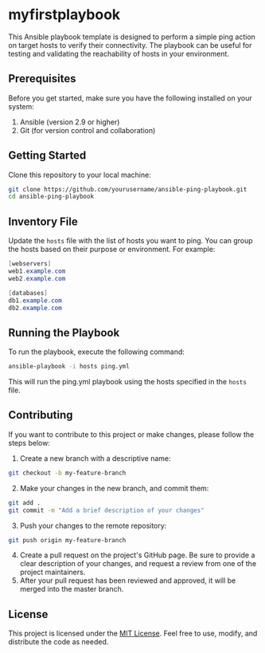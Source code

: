 # myfirstplaybook

This Ansible playbook template is designed to perform a simple ping action on target hosts to verify their connectivity. The playbook can be useful for testing and validating the reachability of hosts in your environment.

## Prerequisites

Before you get started, make sure you have the following installed on your system:

1. Ansible (version 2.9 or higher)
2. Git (for version control and collaboration)

## Getting Started

Clone this repository to your local machine:

```bash
git clone https://github.com/yourusername/ansible-ping-playbook.git
cd ansible-ping-playbook
```

## Inventory File

Update the `hosts` file with the list of hosts you want to ping. You can group the hosts based on their purpose or environment. For example:

```csharp
[webservers]
web1.example.com
web2.example.com

[databases]
db1.example.com
db2.example.com
```

## Running the Playbook

To run the playbook, execute the following command:

```bash
ansible-playbook -i hosts ping.yml
```

This will run the ping.yml playbook using the hosts specified in the `hosts` file.

## Contributing

If you want to contribute to this project or make changes, please follow the steps below:

1. Create a new branch with a descriptive name:

```bash
git checkout -b my-feature-branch
```

2. Make your changes in the new branch, and commit them:

```bash
git add .
git commit -m "Add a brief description of your changes"
```

3. Push your changes to the remote repository:

```bash
git push origin my-feature-branch
```

4. Create a pull request on the project's GitHub page. Be sure to provide a clear description of your changes, and request a review from one of the project maintainers.
5. After your pull request has been reviewed and approved, it will be merged into the master branch.

## License

This project is licensed under the [MIT License](https://chat.openai.com/LICENSE.md). Feel free to use, modify, and distribute the code as needed.
